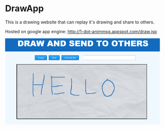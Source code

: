 # DrawApp
This is a drawing website that can replay it's drawing and share to others.

Hosted on google app engine: http://1-dot-animmsg.appspot.com/draw.jsp

![alt tag](https://raw.githubusercontent.com/yippee-ki-yay/DrawApp/master/example.png)
